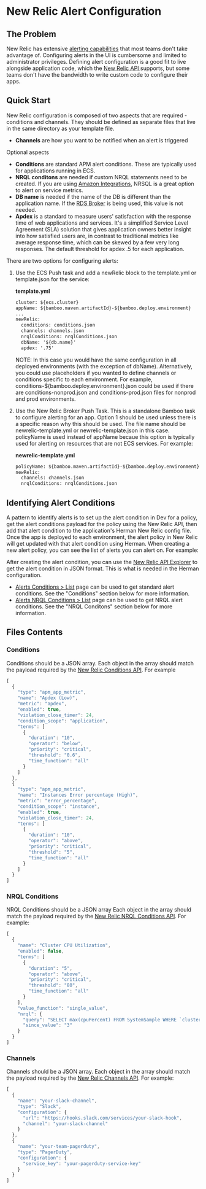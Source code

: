 # New Relic Alert Configuration

## The Problem

New Relic has extensive [alerting
capabilities](https://docs.newrelic.com/docs/alerts/new-relic-alerts)
that most teams don't take advantage of. Configuring alerts in the UI is
cumbersome and limited to administrator privileges. Defining alert
configuration is a good fit to live alongside application code, which
the [New Relic API ](https://rpm.newrelic.com/api/explore)supports, but
some teams don't have the bandwidth to write custom code to configure
their apps.

## Quick Start

New Relic configuration is composed of two aspects that are required -
conditions and channels. They should be defined as separate files that
live in the same directory as your template file.

-   **Channels** are how you want to be notified when an alert is
    triggered

Optional aspects

-   **Conditions** are standard APM alert conditions. These are
    typically used for applications running in ECS.
-   **NRQL conditons** are needed if custom NRQL statements need to be
    created. If you are using [Amazon
    Integrations](https://docs.newrelic.com/docs/integrations/amazon-integrations),
    NRSQL is a great option to alert on service metrics.
-   **DB name** is needed if the name of the DB is different than the
    application name. If the [RDS Broker](RDS_Databases) is being used,
    this value is not needed.
-   **Apdex** is a standard to measure users' satisfaction with the
    response time of web applications and services. It's a simplified
    Service Level Agreement (SLA) solution that gives application owners
    better insight into how satisfied users are, in contrast to
    traditional metrics like average response time, which can be skewed
    by a few very long responses. The default threshold for apdex .5 for
    each application.

There are two options for configuring alerts:

1.  Use the ECS Push task and add a newRelic block to the template.yml
    or template.json for the service:

    **template.yml**

    ``` xml
    cluster: ${ecs.cluster}
    appName: ${bamboo.maven.artifactId}-${bamboo.deploy.environment}
    ...
    newRelic:
      conditions: conditions.json
      channels: channels.json
      nrqlConditions: nrqlConditions.json
      dbName: '${db.name}'
      apdex: '.75'
    ```

    NOTE: In this case you would have the same configuration in all
    deployed environments (with the exception of dbName). Alternatively,
    you could use placeholders if you wanted to define channels or
    conditions specific to each environment. For example,
    conditions-${bamboo.deploy.environment}.json could be used if there
    are conditions-nonprod.json and conditions-prod.json files for
    nonprod and prod environments.

2.  Use the New Relic Broker Push Task. This is a standalone Bamboo task
    to configure alerting for an app. Option 1 should be used unless
    there is a specific reason why this should be used. The file name
    should be newrelic-template.yml or newrelic-template.json in this
    case. policyName is used instead of appName becaue this option is
    typically used for alerting on resources that are not ECS services.
    For example:

    **newrelic-template.yml**

    ``` xml
    policyName: ${bamboo.maven.artifactId}-${bamboo.deploy.environment}
    newRelic:
      channels: channels.json
      nrqlConditions: nrqlConditions.json
    ```

## Identifying Alert Conditions

A pattern to identify alerts is to set up the alert condition in Dev for
a policy, get the alert conditions payload for the policy using the New
Relic API, then add that alert condition to the application's Herman New
Relic config file. Once the app is deployed to each environment, the
alert policy in New Relic will get updated with that alert condition
using Herman. When creating a new alert policy, you can see the list of
alerts you can alert on. For example:


After creating the alert condition, you can use the [New Relic API
Explorer](https://rpm.newrelic.com/api/explore) to get the alert
condition in JSON format. This is what is needed in the Herman
configuration.

-   [Alerts Conditions &gt;
    List](https://rpm.newrelic.com/api/explore/alerts_conditions/list)
    page can be used to get standard alert conditions. See the
    "Conditions" section below for more information.
-   [Alerts NRQL Conditions &gt;
    List](https://rpm.newrelic.com/api/explore/alerts_nrql_conditions/list)
    page can be used to get NRQL alert conditions. See the "NRQL
    Conditons" section below for more information.

## Files Contents

### Conditions

Conditions should be a JSON array. Each object in the array should match
the payload required by the [New Relic Conditions
API](https://docs.newrelic.com/docs/alerts/rest-api-alerts/new-relic-alerts-rest-api/alerts-conditions-api-field-names).
For example

``` js
[
  {
    "type": "apm_app_metric",
    "name": "Apdex (Low)",
    "metric": "apdex",
    "enabled": true,
    "violation_close_timer": 24,
    "condition_scope": "application",
    "terms": [
      {
        "duration": "10",
        "operator": "below",
        "priority": "critical",
        "threshold": "0.6",
        "time_function": "all"
      }
    ]
  },
  {
    "type": "apm_app_metric",
    "name": "Instances Error percentage (High)",
    "metric": "error_percentage",
    "condition_scope": "instance",
    "enabled": true,
    "violation_close_timer": 24,
    "terms": [
      {
        "duration": "10",
        "operator": "above",
        "priority": "critical",
        "threshold": "5",
        "time_function": "all"
      }
    ]
  }
]
```

### NRQL Conditions

NRQL Conditions should be a JSON array Each object in the array should
match the payload required by the [New Relic NRQL Conditions
API](https://docs.newrelic.com/docs/alerts/rest-api-alerts/new-relic-alerts-rest-api/rest-api-calls-new-relic-alerts#conditions-nrql).
For example:

``` js
[
  {
    "name": "Cluster CPU Utilization",
    "enabled": false,
    "terms": [
      {
        "duration": "5",
        "operator": "above",
        "priority": "critical",
        "threshold": "80",
        "time_function": "all"
      }
    ],
    "value_function": "single_value",
    "nrql": {
      "query": "SELECT max(cpuPercent) FROM SystemSample WHERE `cluster` LIKE 'test-cluster-${bamboo.deploy.environment}%'",
      "since_value": "3"
    }
  }
]
```

### Channels

Channels should be a JSON array. Each object in the array should match
the payload required by the [New Relic Channels
API](https://rpm.newrelic.com/api/explore/alerts_channels/create). For
example:

``` js
[
  {
    "name": "your-slack-channel",
    "type": "Slack",
    "configuration": {
      "url": "https://hooks.slack.com/services/your-slack-hook",
      "channel": "your-slack-channel"
    }
  },
  {
    "name": "your-team-pagerduty",
    "type": "PagerDuty",
    "configuration": {
      "service_key": "your-pagerduty-service-key"
    }
  }
]
```
